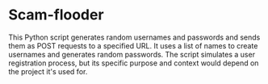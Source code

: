 # Scam-flooder

This Python script generates random usernames and passwords and sends them as POST requests to a specified URL. It uses a list of names to create usernames and generates random passwords. The script simulates a user registration process, but its specific purpose and context would depend on the project it's used for.
